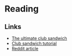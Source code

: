 # Reading

## Links

* [The ultimate club sandwich](http://joythebaker.com/2013/05/the-ultimate-club-sandwich/)
* [Club sandwich tutorial](http://www.popsugar.com/food/How-Make-Best-Club-Sandwich-23167414)
* [Reddit article](https://www.reddit.com/r/EatCheapAndHealthy/comments/26egk0/sandwich_club_how_i_eat_cheap_healthy_at_work/)
